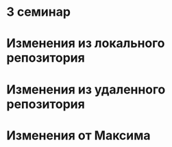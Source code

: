 # 3 семинар

# Изменения из локального репозитория

# Изменения из удаленного репозитория


# Изменения от Максима